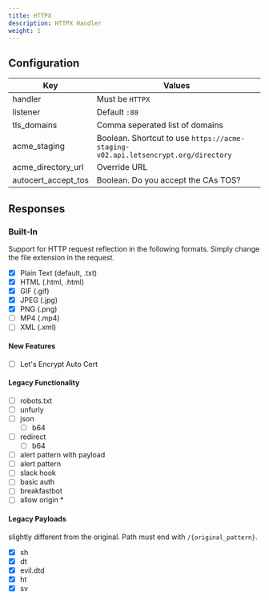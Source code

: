 ```yaml
---
title: HTTPX
description: HTTPX Handler
weight: 1
---
```


## Configuration


| Key                 | Values                                                                             |
|---------------------|------------------------------------------------------------------------------------|
| handler             | Must be `HTTPX`                                                                    |
| listener            | Default `:80`                                                                      |
| tls_domains         | Comma seperated list of domains                                                    |
| acme_staging        | Boolean. Shortcut to use `https://acme-staging-v02.api.letsencrypt.org/directory`  |
| acme_directory_url  | Override URL                                                                       |
| autocert_accept_tos | Boolean. Do you accept the CAs TOS?                                                |



## Responses

### Built-In 

Support for HTTP request reflection in the following formats. Simply change the file extension in the request.

- [x] Plain Text (default, .txt)
- [x] HTML (.html, .html)
- [x] GIF (.gif)
- [x] JPEG (.jpg)
- [x] PNG (.png)
- [ ] MP4 (.mp4)
- [ ] XML (.xml)

#### New Features

- [ ] Let's Encrypt Auto Cert

#### Legacy Functionality

- [ ] robots.txt
- [ ] unfurly
- [ ] json
    - [ ] b64
- [ ] redirect
    - [ ] b64 
- [ ] alert pattern with payload
- [ ] alert pattern
- [ ] slack hook
- [ ] basic auth
- [ ] breakfastbot
- [ ] allow origin *

#### Legacy Payloads

slightly different from the original. Path must end with `/{original_pattern}`.

- [x] sh
- [x] dt
- [x] evil.dtd
- [x] ht
- [x] sv
